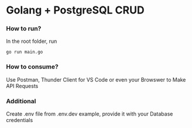 # Golang + PostgreSQL CRUD

### How to run?

In the root folder, run

``` go run main.go ```

### How to consume?

Use Postman, Thunder Client for VS Code or even your Browswer to Make API Requests

### Additional

Create .env file from .env.dev example, provide it with your Database credentials
